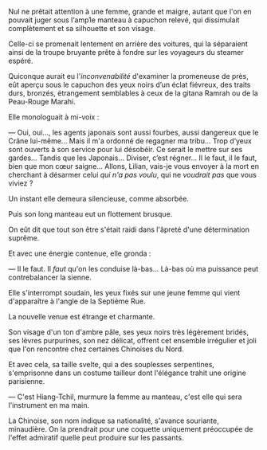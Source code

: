 Nul ne prêtait attention à une femme, grande et maigre, autant que l'on
en pouvait juger sous l‘amp1e manteau à capuchon relevé, qui dissimulait complètement et sa silhouette et son visage.

Celle-ci se promenait lentement en arrière des voitures, qui la séparaient
ainsi de la troupe bruyante prête à fondre sur les voyageurs du steamer
espéré.

Quiconque aurait eu l'_inconvenabilité_ d'examiner la promeneuse de près,
eût aperçu sous le capuchon des yeux noirs d’un éclat fiévreux, des traits durs, bronzés, étrangement semblables à ceux de la gitana Ramrah ou de la
Peau-Rouge Marahi.

Elle monologuait à mi-voix :

— Oui, oui..., les agents japonais sont aussi fourbes, aussi dangereux que le Crâne lui-même... Mais il m'a ordonné de regagner ma tribu... Trop d‘yeux sont ouverts à son service pour lui désobéir. Ce serait le mettre sur ses gardes... Tandis que les Japonais... Diviser, c’est régner... Il le faut, il le faut, bien que mon cœur saigne... Allons, Lilian, vais-je vous envoyer à la mort en cherchant à désarmer celui _qui n'a pas voulu_, qui ne _voudrait pas_ que vous viviez ?

Un instant elle demeura silencieuse, comme absorbée.

Puis son long manteau eut un flottement brusque.

On eût dit que tout son être s'était raidi dans l'âpreté d'une détermination
suprême.

Et avec une énergie contenue, elle gronda :

— Il le faut. Il _faut_ qu'on les conduise là-bas... Là-bas où ma puissance
peut contrebalancer la sienne.

Elle s'interrompt soudain, les yeux fixés sur une jeune femme qui vient
d'apparaître à l'angle de la Septième Rue.

La nouvelle venue est étrange et charmante.

Son visage d'un ton d'ambre pâle, ses yeux noirs très légèrement bridés,
ses lèvres purpurines, son nez délicat, offrent cet ensemble irrégulier et joli
que l'on rencontre chez certaines Chinoises du Nord.

Et avec cela, sa taille svelte, qui a des souplesses serpentines, s'emprisonne
dans un costume tailleur dont l'élégance trahit une origine parisienne.

— C'est Hiang-Tchil, murmure la femme au manteau, c'est elle qui sera
l'instrument en ma main.

La Chinoise, son nom indique sa nationalité, s'avance souriante, minaudière. On la prendrait pour une coquette uniquement préoccupée de l'effet admiratif quelle peut produire sur les passants.

